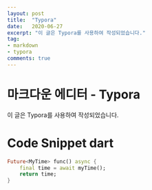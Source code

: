 ```yaml
---
layout: post
title:  "Typora"
date:   2020-06-27
excerpt: "이 글은 Typora를 사용하여 작성되었습니다."
tag:
- markdown
- typora
comments: true
---
```


# 마크다운 에디터 - Typora


이 글은 Typora를 사용하여 작성되었습니다.



# Code Snippet dart

```dart
Future<MyTime> func() async {
    final time = await myTime();
    return time;
}
```

